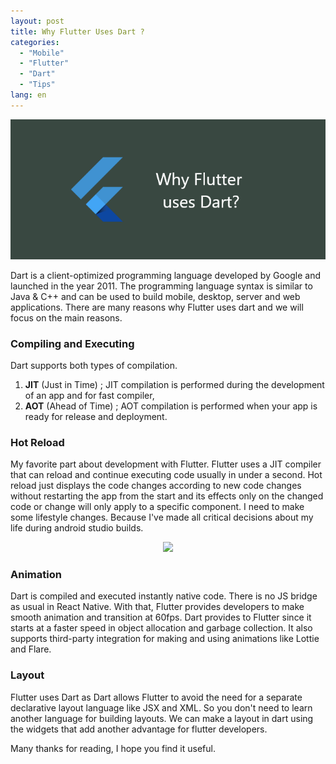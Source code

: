 ```yaml
---
layout: post
title: Why Flutter Uses Dart ?
categories:
  - "Mobile"
  - "Flutter"
  - "Dart"
  - "Tips"
lang: en
---
```


<p align="center">
  <img src="/img/why-dart.png" />
</p>

Dart is a client-optimized programming language developed by Google and launched in the year 2011. The programming language syntax is similar to Java & C++ and can be used to build mobile, desktop, server and web applications. There are many reasons why Flutter uses dart and we will focus on the main reasons.
<!--more-->

### Compiling and Executing

Dart supports both types of compilation.

1. **JIT** (Just in Time)
   ; JIT compilation is performed during the development of an app and for fast compiler, 
2. **AOT** (Ahead of Time)
   ; AOT compilation is performed when your app is ready for release and deployment.

### Hot Reload
My favorite part about development with Flutter. Flutter uses a JIT compiler that can reload and continue executing code usually in under a second. Hot reload just displays the code changes according to new code changes without restarting the app from the start and its effects only on the changed code or change will only apply to a specific component. I need to make some lifestyle changes. Because I've made all critical decisions about my life during android studio builds.

<p align="center">
  <img src="https://media.giphy.com/media/26BRuo6sLetdllPAQ/giphy-downsized-large.gif" />
</p>



### Animation
Dart is compiled and executed instantly native code. There is no JS bridge as usual in React Native. With that, Flutter provides developers to make smooth animation and transition at 60fps. Dart provides to Flutter since it starts at a faster speed in object allocation and garbage collection. It also supports third-party integration for making and using animations like Lottie and Flare.

### Layout

Flutter uses Dart as Dart allows Flutter to avoid the need for a separate declarative layout language like JSX and XML. So you don't need to learn another language for building layouts. We can make a layout in dart using the widgets that add another advantage for flutter developers.


Many thanks for reading, I hope you find it useful. 

